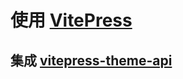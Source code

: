 # 使用 [VitePress](https://vitepress.dev/)

## 集成 [vitepress-theme-api](https://github.com/logicspark/vitepress-theme-api)
